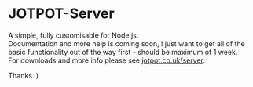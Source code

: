 # JOTPOT-Server
A simple, fully customisable for Node.js.
<br>Documentation and more help is coming soon, I just want to get all of the basic functionality out of the way first - should be maximum of 1 week.
<br>For downloads and more info please see <a href="https://www.jotpot.co.uk/server">jotpot.co.uk/server</a>.

Thanks :)